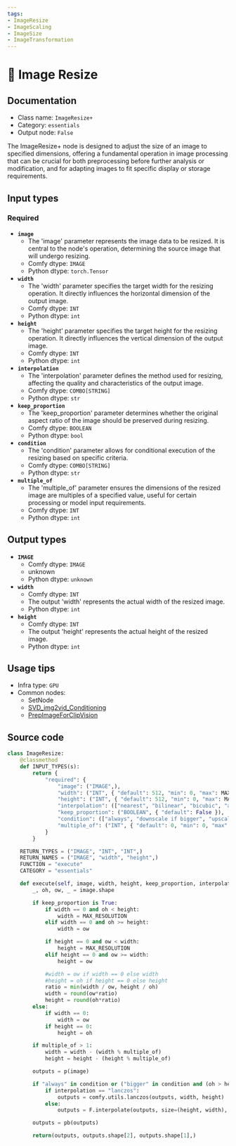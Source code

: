 ```yaml
---
tags:
- ImageResize
- ImageScaling
- ImageSize
- ImageTransformation
---
```


# 🔧 Image Resize
## Documentation
- Class name: `ImageResize+`
- Category: `essentials`
- Output node: `False`

The ImageResize+ node is designed to adjust the size of an image to specified dimensions, offering a fundamental operation in image processing that can be crucial for both preprocessing before further analysis or modification, and for adapting images to fit specific display or storage requirements.
## Input types
### Required
- **`image`**
    - The 'image' parameter represents the image data to be resized. It is central to the node's operation, determining the source image that will undergo resizing.
    - Comfy dtype: `IMAGE`
    - Python dtype: `torch.Tensor`
- **`width`**
    - The 'width' parameter specifies the target width for the resizing operation. It directly influences the horizontal dimension of the output image.
    - Comfy dtype: `INT`
    - Python dtype: `int`
- **`height`**
    - The 'height' parameter specifies the target height for the resizing operation. It directly influences the vertical dimension of the output image.
    - Comfy dtype: `INT`
    - Python dtype: `int`
- **`interpolation`**
    - The 'interpolation' parameter defines the method used for resizing, affecting the quality and characteristics of the output image.
    - Comfy dtype: `COMBO[STRING]`
    - Python dtype: `str`
- **`keep_proportion`**
    - The 'keep_proportion' parameter determines whether the original aspect ratio of the image should be preserved during resizing.
    - Comfy dtype: `BOOLEAN`
    - Python dtype: `bool`
- **`condition`**
    - The 'condition' parameter allows for conditional execution of the resizing based on specific criteria.
    - Comfy dtype: `COMBO[STRING]`
    - Python dtype: `str`
- **`multiple_of`**
    - The 'multiple_of' parameter ensures the dimensions of the resized image are multiples of a specified value, useful for certain processing or model input requirements.
    - Comfy dtype: `INT`
    - Python dtype: `int`
## Output types
- **`IMAGE`**
    - Comfy dtype: `IMAGE`
    - unknown
    - Python dtype: `unknown`
- **`width`**
    - Comfy dtype: `INT`
    - The output 'width' represents the actual width of the resized image.
    - Python dtype: `int`
- **`height`**
    - Comfy dtype: `INT`
    - The output 'height' represents the actual height of the resized image.
    - Python dtype: `int`
## Usage tips
- Infra type: `GPU`
- Common nodes:
    - SetNode
    - [SVD_img2vid_Conditioning](../../Comfy/Nodes/SVD_img2vid_Conditioning.md)
    - [PrepImageForClipVision](../../ComfyUI_IPAdapter_plus/Nodes/PrepImageForClipVision.md)



## Source code
```python
class ImageResize:
    @classmethod
    def INPUT_TYPES(s):
        return {
            "required": {
                "image": ("IMAGE",),
                "width": ("INT", { "default": 512, "min": 0, "max": MAX_RESOLUTION, "step": 8, }),
                "height": ("INT", { "default": 512, "min": 0, "max": MAX_RESOLUTION, "step": 8, }),
                "interpolation": (["nearest", "bilinear", "bicubic", "area", "nearest-exact", "lanczos"],),
                "keep_proportion": ("BOOLEAN", { "default": False }),
                "condition": (["always", "downscale if bigger", "upscale if smaller"],),
                "multiple_of": ("INT", { "default": 0, "min": 0, "max": 512, "step": 1, }),
            }
        }

    RETURN_TYPES = ("IMAGE", "INT", "INT",)
    RETURN_NAMES = ("IMAGE", "width", "height",)
    FUNCTION = "execute"
    CATEGORY = "essentials"

    def execute(self, image, width, height, keep_proportion, interpolation="nearest", condition="always", multiple_of=0):
        _, oh, ow, _ = image.shape

        if keep_proportion is True:
            if width == 0 and oh < height:
                width = MAX_RESOLUTION
            elif width == 0 and oh >= height:
                width = ow

            if height == 0 and ow < width:
                height = MAX_RESOLUTION
            elif height == 0 and ow >= width:
                height = ow

            #width = ow if width == 0 else width
            #height = oh if height == 0 else height
            ratio = min(width / ow, height / oh)
            width = round(ow*ratio)
            height = round(oh*ratio)
        else:
            if width == 0:
                width = ow
            if height == 0:
                height = oh

        if multiple_of > 1:
            width = width - (width % multiple_of)
            height = height - (height % multiple_of)

        outputs = p(image)

        if "always" in condition or ("bigger" in condition and (oh > height or ow > width)) or ("smaller" in condition and (oh < height or ow < width)):
            if interpolation == "lanczos":
                outputs = comfy.utils.lanczos(outputs, width, height)
            else:
                outputs = F.interpolate(outputs, size=(height, width), mode=interpolation)

        outputs = pb(outputs)

        return(outputs, outputs.shape[2], outputs.shape[1],)

```
